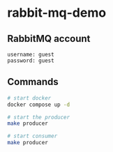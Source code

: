 # rabbit-mq-demo

## RabbitMQ account

```text
username: guest
password: guest
```

## Commands

```bash
# start docker
docker compose up -d

# start the producer
make producer

# start consumer
make producer
```
